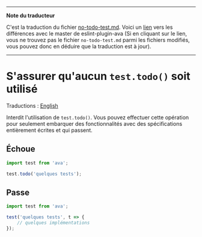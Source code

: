 ___
**Note du traducteur**

C'est la traduction du fichier [no-todo-test.md](https://github.com/avajs/eslint-plugin-ava/blob/master/docs/rules/no-todo-test.md). Voici un [lien](https://github.com/avajs/eslint-plugin-ava/compare/216cd688cded0f2b79f3f652dc2eb43353f08fc4...master#diff-ee78ff1db3f63a4c5de48c6c6c18fcdd) vers les différences avec le master de eslint-plugin-ava (Si en cliquant sur le lien, vous ne trouvez pas le fichier `no-todo-test.md` parmi les fichiers modifiés, vous pouvez donc en déduire que la traduction est à jour).
___
# S'assurer qu'aucun `test.todo()` soit utilisé

Traductions : [English](https://github.com/avajs/eslint-plugin-ava/blob/master/docs/rules/no-todo-test.md)

Interdit l'utilisation de `test.todo()`. Vous pouvez effectuer cette opération pour seulement embarquer des fonctionnalités avec des spécifications entièrement écrites et qui passent.


## Échoue

```js
import test from 'ava';

test.todo('quelques tests');
```


## Passe

```js
import test from 'ava';

test('quelques tests', t => {
	// quelques implémentations
});
```
